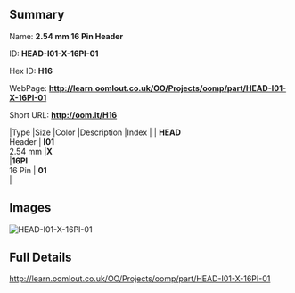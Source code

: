 

## Summary
 
Name: __2.54 mm 16 Pin Header__

ID: __HEAD-I01-X-16PI-01__

Hex ID: __H16__

WebPage: __http://learn.oomlout.co.uk/OO/Projects/oomp/part/HEAD-I01-X-16PI-01__

Short URL: __http://oom.lt/H16__


|Type   |Size   |Color   |Description   |Index   |
| __HEAD__ <br>Header  | __I01__<br>2.54 mm   |__X__<br>    |__16PI__<br>16 Pin    | __01__<br>  |


## Images
![HEAD-I01-X-16PI-01](http://oomlout.com/oomp-gen/parts/HEAD-I01-X-16PI-01/HEAD-I01-X-16PI-01_420.jpg)

## Full Details

 http://learn.oomlout.co.uk/OO/Projects/oomp/part/HEAD-I01-X-16PI-01

